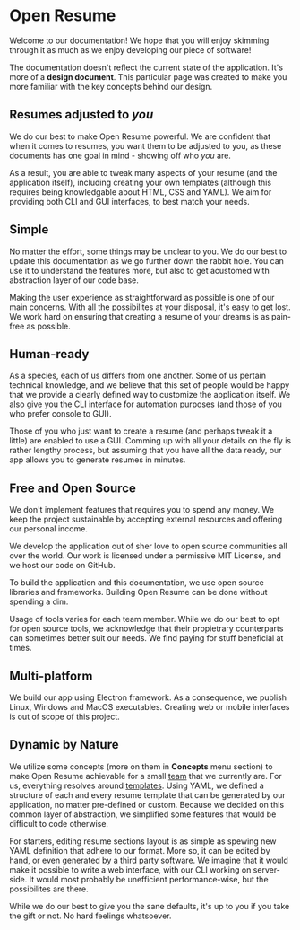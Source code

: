 # **Open Resume**

Welcome to our documentation! We hope that you will enjoy skimming through it as much as we enjoy developing our piece of software!

The documentation doesn't reflect the current state of the application. It's more of a **design document**. This particular page was created to make you more familiar with the key concepts behind our design.

## Resumes adjusted to _you_

We do our best to make Open Resume powerful. We are confident that when it comes to resumes, you want them to be adjusted to you, as these documents has one goal in mind - showing off who _you_ are. 

As a result, you are able to tweak many aspects of your resume (and the application itself), including creating your own templates (although this requires being knowledgable about HTML, CSS and YAML). We aim for providing both CLI and GUI interfaces, to best match your needs.

## Simple

No matter the effort, some things may be unclear to you. We do our best to update this documentation as we go further down the rabbit hole. You can use it to understand the features more, but also to get acustomed with abstraction layer of our code base.

Making the user experience as straightforward as possible is one of our main concerns. With all the possibilites at your disposal, it's easy to get lost. We work hard on ensuring that creating a resume of your dreams is as pain-free as possible.

## Human-ready

As a species, each of us differs from one another. Some of us pertain technical knowledge, and we believe that this set of people would be happy that we provide a clearly defined way to customize the application itself. We also give you the CLI interface for automation purposes (and those of you who prefer console to GUI).

Those of you who just want to create a resume (and perhaps tweak it a little) are enabled to use a GUI. Comming up with all your details on the fly is rather lengthy process, but assuming that you have all the data ready, our app allows you to generate resumes in minutes.

## Free and Open Source

We don't implement features that requires you to spend any money. We keep the project sustainable by accepting external resources and offering our personal income.

We develop the application out of sher love to open source communities all over the world. Our work is licensed under a permissive MIT License, and we host our code on GitHub.

To build the application and this documentation, we use open source libraries and frameworks. Building Open Resume can be done without spending a dim.

Usage of tools varies for each team member. While we do our best to opt for open source tools, we acknowledge that their propietrary counterparts can sometimes better suit our needs. We find paying for stuff beneficial at times.

## Multi-platform

We build our app using Electron framework. As a consequence, we publish Linux, Windows and MacOS executables. Creating web or mobile interfaces is out of scope of this project.

## Dynamic by Nature

We utilize some concepts (more on them in **Concepts** menu section) to make Open Resume achievable for a small [team](contributors) that we currently are. For us, everything resolves around [templates](concepts/template/). Using YAML, we defined a structure of each and every resume template that can be generated by our application, no matter pre-defined or custom. Because we decided on this common layer of abstraction, we simplified some features that would be difficult to code otherwise.

For starters, editing resume sections layout is as simple as spewing new YAML definition that adhere to our format. More so, it can be edited by hand, or even generated by a third party software. We imagine that it would make it possible to write a web interface, with our CLI working on server-side. It would most probably be unefficient performance-wise, but the possibilites are there.

While we do our best to give you the sane defaults, it's up to you if you take the gift or not. No hard feelings whatsoever.